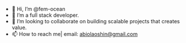 - 👋 Hi, I’m @fem-ocean
- 👀 I’m a full stack developer.
- 💞️ I’m looking to collaborate on building scalable projects that creates value.
- 📫 How to reach me| email: abiolaoshin@gmail.com

<!---
fem-ocean/fem-ocean is a ✨ special ✨ repository because its `README.md` (this file) appears on your GitHub profile.
You can click the Preview link to take a look at your changes.
--->
